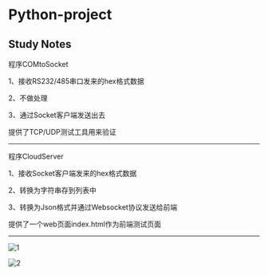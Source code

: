 # Python-project
Study Notes
---------------------------------------------------------------------------------------------------------
程序COMtoSocket

1、接收RS232/485串口发来的hex格式数据

2、不做处理

3、通过Socket客户端发送出去

提供了TCP/UDP测试工具用来验证

---------------------------------------------------------------------------------------------------------
程序CloudServer

1、接收Socket客户端发来的hex格式数据

2、转换为字符串存到列表中

3、转换为Json格式并通过Websocket协议发送给前端

提供了一个web页面index.html作为前端测试页面

---------------------------------------------------------------------------------------------------------

![1](https://user-images.githubusercontent.com/49359900/124698601-c78dc480-df1b-11eb-9f78-9b6d35333285.jpg)

![2](https://user-images.githubusercontent.com/49359900/125199922-0664a700-e29b-11eb-8f93-35c3907cc333.png)

